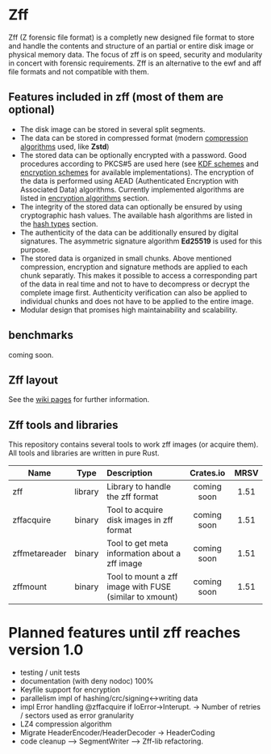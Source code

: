 # Zff

Zff (Z forensic file format) is a completly new designed file format to store and handle the contents and structure of an partial or entire disk image or physical memory data.
The focus of zff is on speed, security and modularity in concert with forensic requirements.
Zff is an alternative to the ewf and aff file formats and not compatible with them.

## Features included in zff (most of them are optional)
- The disk image can be stored in several split segments.
- The data can be stored in compressed format (modern [compression algorithms](compression-algorithms) used, like __Zstd__)
- The stored data can be optionally encrypted with a password. Good procedures according to PKCS#5 are used here (see [KDF schemes](#kdf-flag) and [encryption schemes](#encryption-scheme-flag) for available implementations). The encryption of the data is performed using AEAD (Authenticated Encryption with Associated Data) algorithms. Currently implemented algorithms are listed in [encryption algorithms](#encryption-algorithms) section.
- The integrity of the stored data can optionally be ensured by using cryptographic hash values. The available hash algorithms are listed in the [hash types](#hash-types) section.
- The authenticity of the data can be additionally ensured by digital signatures. The asymmetric signature algorithm __Ed25519__ is used for this purpose.
- The stored data is organized in small chunks. 
Above mentioned compression, encryption and signature methods are applied to each chunk separatly. This makes it possible to access a corresponding part of the data in real time and not to have to decompress or decrypt the complete image first.
Authenticity verification can also be applied to individual chunks and does not have to be applied to the entire image.
- Modular design that promises high maintainability and scalability.

## benchmarks

coming soon.

## Zff layout

See the [wiki pages](https://github.com/ph0llux/zff/wiki) for further information.

## Zff tools and libraries

This repository contains several tools to work zff images (or acquire them). All tools and libraries are written in pure Rust.

| Name | Type | Description | Crates.io | MRSV |
|------|:----:|:------------|:---------:|:----:|
| zff  | library | Library to handle the zff format | coming soon | 1.51 |
| zffacquire | binary | Tool to acquire disk images in zff format | coming soon | 1.51 |
| zffmetareader | binary | Tool to get meta information about a zff image | coming soon | 1.51 |
| zffmount | binary | Tool to mount a zff image with FUSE (similar to xmount) | coming soon | 1.51 |

# Planned features until zff reaches version 1.0
- testing / unit tests
- documentation (with deny nodoc) 100%
- Keyfile support for encryption
- parallelism impl of hashing/crc/signing<->writing data
- impl Error handling @zffacquire if IoError->Interupt.
	-> Number of retries / sectors used as error granularity
- LZ4 compression algorithm
- Migrate HeaderEncoder/HeaderDecoder -> HeaderCoding
- code cleanup
--> SegmentWriter
--> Zff-lib refactoring.